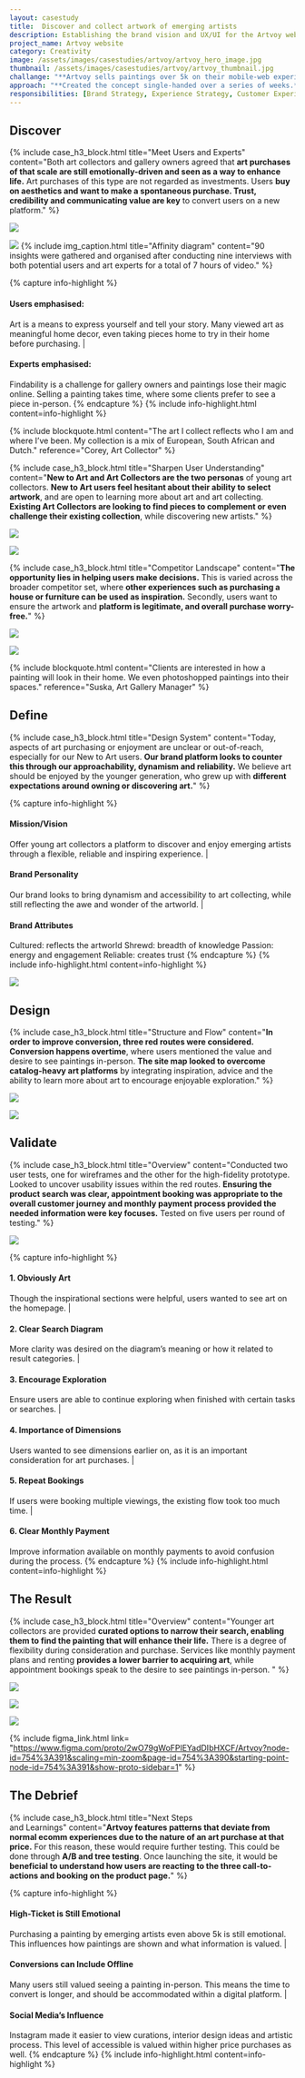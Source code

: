 ```yaml
---
layout: casestudy
title:  Discover and collect artwork of emerging artists
description: Establishing the brand vision and UX/UI for the Artvoy website
project_name: Artvoy website
category: Creativity
image: /assets/images/casestudies/artvoy/artvoy_hero_image.jpg
thumbnail: /assets/images/casestudies/artvoy/artvoy_thumbnail.jpg
challange: "**Artvoy sells paintings over 5k on their mobile-web experience.** They find it **difficult to acquire and convert new, younger users. Younger users are abandoning the website without moving any items to their cart.** Additionally, 70% of younger users who place items in their cart do not purchase a piece. "  
approach: "**Created the concept single-handed over a series of weeks.** As the artworld is changing, I wanted to take into consideration both the user and expert perspective. **By focusing on the research and concept phase, a platform emerged** that attracted and converted younger users by offering flexibility and tailored options."
responsibilities: [Brand Strategy, Experience Strategy, Customer Experience, UX Research, UX Testing, UX Design, UI Design]
---
```


## Discover

{% include case_h3_block.html 
title="Meet Users and Experts" 
content="Both art collectors and gallery owners agreed that **art purchases of that scale are still emotionally-driven and seen as a way to enhance life.** Art purchases of this type are not regarded as investments. Users **buy on aesthetics and want to make a spontaneous purchase. Trust, credibility and communicating value are key** to convert users on a new platform." %}

![](/assets/images/casestudies/artvoy/artvoy_context.jpg)

![](/assets/images/casestudies/artvoy/artvoy_affinity_map.jpg)
{% include img_caption.html 
title="Affinity diagram" 
content="90 insights were gathered and organised after conducting nine interviews with both potential users and art experts for a total of 7 hours of video." %}

{% capture info-highlight %}
#### Users emphasised:
Art is a means to express yourself and tell your story. Many viewed art as meaningful home decor, even taking pieces home to try in their home before purchasing.
|
#### Experts emphasised:
Findability is a challenge for gallery owners and paintings lose their magic online. Selling a painting takes time, where some clients prefer to see a piece in-person.
{% endcapture %}
{% include info-highlight.html content=info-highlight %}

{% include blockquote.html 
content="The art I collect reflects who I am and where I’ve been. My collection is a mix of European, South African and Dutch." 
reference="Corey, Art Collector" %}

{% include case_h3_block.html 
title="Sharpen User Understanding" 
content="**New to Art and Art Collectors are the two personas** of young art collectors. **New to Art users feel hesitant about their ability to select artwork**, and are open to learning more about art and art collecting. **Existing Art Collectors are looking to find pieces to complement or even challenge their existing collection**, while discovering new artists." %}

![](/assets/images/casestudies/artvoy/artvoy_user_persona_01.png)

![](/assets/images/casestudies/artvoy/artvoy_user_persona_02.png)

{% include case_h3_block.html 
title="Competitor Landscape" 
content="**The opportunity lies in helping users make decisions.** This is varied across the broader competitor set, where **other experiences such as purchasing a house or furniture can be used as inspiration.** Secondly, users want to ensure the artwork and **platform is legitimate, and overall purchase worry-free.**" %}

![](/assets/images/casestudies/artvoy/artvoy_competitor_research.png)

![](/assets/images/casestudies/artvoy/artvoy_feature_comparison.png)

{% include blockquote.html 
content="Clients are interested in how a painting will look in their home. We even photoshopped paintings into their spaces." 
reference="Suska, Art Gallery Manager" %}

## Define

{% include case_h3_block.html 
title="Design System" 
content="Today, aspects of art purchasing or enjoyment are unclear or out-of-reach, especially for our New to Art users. **Our brand platform looks to counter this through our approachability, dynamism and reliability.** We believe art should be enjoyed by the younger generation, who grew up with **different expectations around owning or discovering art.**" %}

{% capture info-highlight %}
#### Mission/Vision
Offer young art collectors a platform to discover and enjoy emerging artists through a flexible, reliable and inspiring experience.
|
#### Brand Personality
Our brand looks to bring dynamism and accessibility to art collecting, while still reflecting the awe and wonder of the artworld. 
|
#### Brand Attributes
Cultured: reflects the artworld
Shrewd: breadth of knowledge
Passion: energy and engagement
Reliable: creates trust
{% endcapture %}
{% include info-highlight.html content=info-highlight %}

![](/assets/images/casestudies/artvoy/artvoy_style_guide.jpg)

## Design

{% include case_h3_block.html 
title="Structure and Flow" 
content="**In order to improve conversion, three red routes were considered. Conversion happens overtime**, where users mentioned the value and desire to see paintings in-person. **The site map looked to overcome catalog-heavy art platforms** by integrating inspiration, advice and the ability to learn more about art to encourage enjoyable exploration." %}

![](/assets/images/casestudies/artvoy/artvoy_site_map_user_flows.png)

![](/assets/images/casestudies/artvoy/artvoy_sketch.png)

## Validate

{% include case_h3_block.html 
title="Overview" 
content="Conducted two user tests, one for wireframes and the other for the high-fidelity prototype. Looked to uncover usability issues within the red routes. **Ensuring the product search was clear, appointment booking was appropriate to the overall customer journey and monthly payment process provided the needed information were key focuses.** Tested on five users per round of testing." %}

![](/assets/images/casestudies/artvoy/artvoy_initial_screens.jpg)

{% capture info-highlight %}
#### 1. Obviously Art 
Though the inspirational sections were helpful, users wanted to see art on the homepage.
|
#### 2. Clear Search Diagram
More clarity was desired on the diagram’s meaning or how it related to result categories.
|
#### 3. Encourage Exploration
Ensure users are able to continue exploring when finished with certain tasks or searches.
|
#### 4. Importance of Dimensions
Users wanted to see dimensions earlier on, as it is an important consideration for art purchases.
|
#### 5. Repeat Bookings
If users were booking multiple viewings, the existing flow took too much time.
|
#### 6. Clear Monthly Payment
Improve information available on monthly payments to avoid confusion during the process.
{% endcapture %}
{% include info-highlight.html content=info-highlight %}

## The Result

{% include case_h3_block.html 
title="Overview" 
content="Younger art collectors are provided **curated options to narrow their search, enabling them to find the painting that will enhance their life.** There is a degree of flexibility during consideration and purchase. Services like monthly payment plans and renting **provides a lower barrier to acquiring art**, while appointment bookings speak to the desire to see paintings in-person. " %}

![](/assets/images/casestudies/artvoy/artvoy-final_01.jpg)

![](/assets/images/casestudies/artvoy/artvoy-final_02.jpg)

![](/assets/images/casestudies/artvoy/artvoy-final_03.jpg)

{% include figma_link.html link= "https://www.figma.com/proto/2wO79gWoFPlEYadDIbHXCF/Artvoy?node-id=754%3A391&scaling=min-zoom&page-id=754%3A390&starting-point-node-id=754%3A391&show-proto-sidebar=1" %}

## The Debrief

{% include case_h3_block.html 
title="Next Steps <br>and Learnings" 
content="**Artvoy features patterns that deviate from normal ecomm experiences due to the nature of an art purchase at that price.** For this reason, these would require further testing. This could be done through **A/B and tree testing**. Once launching the site, it would be **beneficial to understand how users are reacting to the three call-to-actions and booking on the product page.**" %}

{% capture info-highlight %}
#### High-Ticket is Still Emotional
Purchasing a painting by emerging artists even above 5k is still emotional. This influences how paintings are shown and what information is valued. 
|
#### Conversions can Include Offline
Many users still valued seeing a painting in-person. This means the time to convert is longer, and should be accommodated within a digital platform. 
|
#### Social Media’s Influence 
Instagram made it easier to view curations, interior design ideas and artistic process. This level of accessible is valued within higher price purchases as well. 
{% endcapture %}
{% include info-highlight.html content=info-highlight %}
